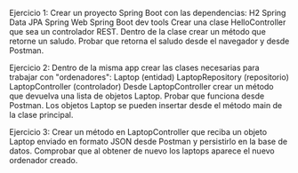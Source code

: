 Ejercicio 1:
Crear un proyecto Spring Boot con las dependencias:
H2
Spring Data JPA
Spring Web
Spring Boot dev tools
Crear una clase HelloController que sea un controlador REST. 
Dentro de la clase crear un método que retorne un saludo. 
Probar que retorna el saludo desde el navegador y desde Postman.

Ejercicio 2:
Dentro de la misma app crear las clases necesarias para trabajar con "ordenadores":
Laptop (entidad)
LaptopRepository (repositorio)
LaptopController (controlador)
Desde LaptopController crear un método que devuelva una lista de objetos Laptop.
Probar que funciona desde Postman.
Los objetos Laptop se pueden insertar desde el método main de la clase principal.

Ejercicio 3:
Crear un método en LaptopController que reciba un objeto Laptop enviado en formato 
JSON desde Postman y persistirlo en la base de datos.
Comprobar que al obtener de nuevo los laptops aparece el nuevo ordenador creado.
